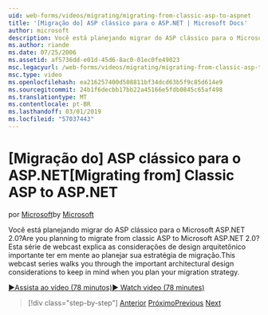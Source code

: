 ```yaml
---
uid: web-forms/videos/migrating/migrating-from-classic-asp-to-aspnet
title: '[Migração do] ASP clássico para o ASP.NET | Microsoft Docs'
author: microsoft
description: Você está planejando migrar do ASP clássico para o Microsoft ASP.NET 2.0? Esta série de webcasts percorre a consideração de design arquitetônico importante...
ms.author: riande
ms.date: 07/25/2006
ms.assetid: af5736dd-e01d-45d6-8ac0-01ec0fe49023
msc.legacyurl: /web-forms/videos/migrating/migrating-from-classic-asp-to-aspnet
msc.type: video
ms.openlocfilehash: ea216257400d508811bf34dcd63b5f9c85d614e9
ms.sourcegitcommit: 24b1f6decbb17bb22a45166e5fdb0845c65af498
ms.translationtype: MT
ms.contentlocale: pt-BR
ms.lasthandoff: 03/01/2019
ms.locfileid: "57037443"
---
```

<a name="migrating-from-classic-asp-to-aspnet"></a><span data-ttu-id="60128-104">[Migração do] ASP clássico para o ASP.NET</span><span class="sxs-lookup"><span data-stu-id="60128-104">[Migrating from] Classic ASP to ASP.NET</span></span>
====================
<span data-ttu-id="60128-105">por [Microsoft](https://github.com/microsoft)</span><span class="sxs-lookup"><span data-stu-id="60128-105">by [Microsoft](https://github.com/microsoft)</span></span>

<span data-ttu-id="60128-106">Você está planejando migrar do ASP clássico para o Microsoft ASP.NET 2.0?</span><span class="sxs-lookup"><span data-stu-id="60128-106">Are you planning to migrate from classic ASP to Microsoft ASP.NET 2.0?</span></span> <span data-ttu-id="60128-107">Esta série de webcast explica as considerações de design arquitetônico importante ter em mente ao planejar sua estratégia de migração.</span><span class="sxs-lookup"><span data-stu-id="60128-107">This webcast series walks you through the important architectural design considerations to keep in mind when you plan your migration strategy.</span></span>

[<span data-ttu-id="60128-108">&#9654;Assista ao vídeo (78 minutos)</span><span class="sxs-lookup"><span data-stu-id="60128-108">&#9654; Watch video (78 minutes)</span></span>](https://channel9.msdn.com/Blogs/ASP-NET-Site-Videos/migrating-from-classic-asp-to-aspnet)

> [!div class="step-by-step"]
> <span data-ttu-id="60128-109">[Anterior](intro-to-aspnet-20-user-interface-elements.md)
> [Próximo](intro-to-aspnet-for-jsp-developers-welcome-to-aspnet-20.md)</span><span class="sxs-lookup"><span data-stu-id="60128-109">[Previous](intro-to-aspnet-20-user-interface-elements.md)
[Next](intro-to-aspnet-for-jsp-developers-welcome-to-aspnet-20.md)</span></span>
